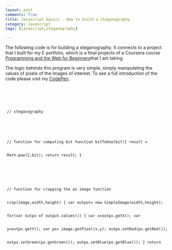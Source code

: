 ```yaml
---
layout: post
comments: True
title: Javascript basics - How to build a steganography
category: Javascript
tags: [javascript,steganography]

---
```


The following code is for building a steganography. It connects to a project that I built for my E portfolio, which is a final projects of a Coursera course [Programming and the Web for Beginners](https://www.coursera.org/learn/duke-programming-web/home/welcome)that I am taking. 
<!--break-->
The logic behinds this program is very simple, simply manipulating the values of pixels of the images of interest.
To see a full introduction of the code please visit my [CodePen](http://codepen.io/JizongL/pen/mVRXop).  

<div style="width:700px;height:500px;line-height:3em;overflow:auto;padding:5px;">
<pre>
<code>
// steganography


// function for computing bit
function bitToUse(bit){
    result = Math.pow(2,bit);
    return result;
}


// function for cropping the an image 
function crop(image,width,height)
{ var output= new SimpleImage(width,height);
  for(var outpx of output.values())
  { var x=outpx.getX();
    var y=outpx.getY();
    var px= image.getPixel(x,y);
    outpx.setRed(px.getRed());
    outpx.setGreen(px.getGreen());
    outpx.setBlue(px.getBlue());
  }
  return output;
}


// Helper function for "chop2hide" for to eliminate the last 4 bits of every pixel
function pixchange(pixval,bit){
    var x = Math.floor(pixval/bit) * bit;
    return x;
}
// function to convert an image to be ready for hiding information in it. 
function chop2hide(image,bit){
    bit = bitToUse(bit);
    for(var px of image.values()){
        px.setRed(pixchange(px.getRed(),bit));
        px.setGreen(pixchange(px.getGreen(),bit));
        px.setBlue(pixchange(px.getBlue(),bit));
    }
    return image;
}

// function for shifting the pixel of the hide image to have only 4 bits.
function shift(im,bit){
    bit=bitToUse(bit);
  var nim = new SimpleImage(im.getWidth(), 
                            im.getHeight());
  for(var px of im.values()){
    var x = px.getX();
    var y = px.getY();
    var npx = nim.getPixel(x,y);
    npx.setRed(Math.floor(px.getRed()/bit));
    npx.setGreen(Math.floor(px.getGreen()/bit));
    npx.setBlue(Math.floor(px.getBlue()/bit));
  }
  return nim;
}

// combine function for adding the start and hide images together. 
function combine(start,hide){
var combinedImage = new SimpleImage(start.getWidth(),start.getHeight());
for(var cPixel of combinedImage.values()){
    x =cPixel.getX();
    y = cPixel.getY();
    sPixel = start.getPixel(x,y); // pixel on start corresponding to pp
    hPixel = hide.getPixel(x,y); // pixel on hide corresponding to pp
    cPixel.setRed(sPixel.getRed()+hPixel.getRed())
    cPixel.setBlue(sPixel.getBlue()+hPixel.getBlue())
    cPixel.setGreen(sPixel.getGreen()+hPixel.getGreen())
    }
return combinedImage
}

// function for decoding the combined image
function decode(im,bit){
    bit = bitToUse(bit);
    var nim = new SimpleImage(im.getWidth(),
                              im.getHeight());
        for(var px of im.values()){
            var x = px.getX();
            var y = px.getY();
            var npx = nim.getPixel(x,y);
            npx.setRed(bit*(px.getRed()-(bit*Math.floor(px.getRed()/bit)))); // follow the math;
            // original pixel from combined say 133, let 133/16 and round the result to no deximal
            npx.setGreen(bit*(px.getGreen()-(bit*Math.floor(px.getGreen()/bit))));
            npx.setBlue(bit*(px.getBlue()-(bit*Math.floor(px.getBlue()/bit))));
            
        }
return nim;
}


var ShowImage= new SimpleImage("vanGohCrop.png");
var HideImage= new SimpleImage("qrCode.jpg");

var crw=Math.min(ShowImage.getWidth(),HideImage.getWidth());
var crh=Math.min(ShowImage.getHeight(),HideImage.getHeight());

var crSImg= crop(ShowImage,crw,crh);
var crHImg= crop(HideImage,crw,crh);

var bit = 6

start = chop2hide(crSImg,bit);
hide = shift(crHImg,bit);

combined = combine(start,hide);
decoded = decode(combined,bit)

//print(start)
//print(hide)
print('ShowImage before processing')
print(ShowImage)
print('HideImage before processing')
print(HideImage)
print('the Show and Hide images are combined, the Hide image is hidden')
print(combined)
print('decode the Steganography')
print(decoded)


</code>

</pre>